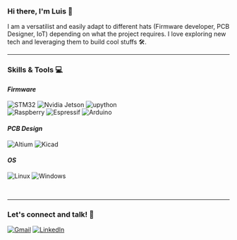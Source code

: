 ### Hi there, I'm Luis 👋
  
I am a versatilist and easily adapt to different hats (Firmware developer, PCB Designer, IoT) depending on what the project requires. I love exploring new tech and leveraging them to build cool stuffs 🛠️.

---
### Skills & Tools 💻
#### *Firmware*
![STM32](https://img.shields.io/badge/ST-STM32-blue?style=for-the-badge&logoColor=violet&labelColor=yellow&color=blue) 
![Nvidia Jetson](https://img.shields.io/badge/nvidia-jetson-blue?style=for-the-badge&labelColor=black&color=green) 
![upython](https://img.shields.io/badge/m-micropython-blue?style=for-the-badge&labelColor=black&color=white)  
![Raspberry](https://img.shields.io/badge/Raspberry%20Pi-A22846?style=for-the-badge&logo=Raspberry%20Pi&logoColor=white) 
![Espressif](https://img.shields.io/badge/espressif-E7352C?style=for-the-badge&logo=espressif&logoColor=white) 
![Arduino](https://img.shields.io/badge/Arduino-00979D?style=for-the-badge&logo=Arduino&logoColor=white)

#### *PCB Design*
![Altium](https://img.shields.io/badge/altium%20designer-A5915F?style=for-the-badge&logo=altium%20designer&logoColor=white)
![Kicad](https://img.shields.io/badge/ki-Kicad-blue?style=for-the-badge&labelColor=blue&color=white)


#### *OS*
![Linux](https://img.shields.io/badge/Linux-FCC624?style=for-the-badge&logo=linux&logoColor=black)
![Windows](https://img.shields.io/badge/Windows-0078D6?style=for-the-badge&logo=windows&logoColor=white)

![]()
![]()
![]()

---

### Let's connect and talk! 🤝
[![Gmail](https://img.shields.io/badge/Gmail-D14836?style=for-the-badge&logo=gmail&logoColor=white)](mailto:sayaverdebravoluis@gmail.com)
[![LinkedIn](https://img.shields.io/badge/LinkedIn-0077B5?style=for-the-badge&logo=linkedin&logoColor=white)](https://www.linkedin.com/in/sayaverdebravoluis)
<!--
**luissaya/luissaya** is a ✨ _special_ ✨ repository because its `README.md` (this file) appears on your GitHub profile.

Here are some ideas to get you started:

- 🔭 I’m currently working on ...
- 🌱 I’m currently learning ...
- 👯 I’m looking to collaborate on ...
- 🤔 I’m looking for help with ...
- 💬 Ask me about ...
- 📫 How to reach me: ...
- 😄 Pronouns: ...
- ⚡ Fun fact: ...
-->
